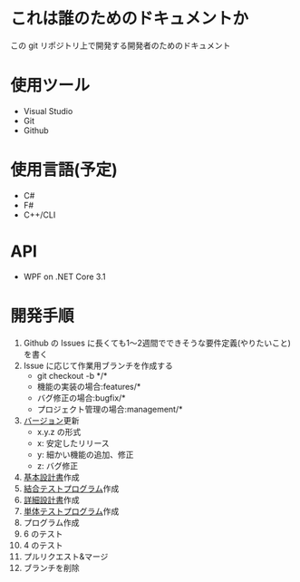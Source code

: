 # これは誰のためのドキュメントか
この git リポジトリ上で開発する開発者のためのドキュメント

# 使用ツール
- Visual Studio
- Git
- Github

# 使用言語(予定)
- C#
- F#
- C++/CLI

# API
- WPF on .NET Core 3.1

# 開発手順
1. Github の Issues に長くても1～2週間でできそうな要件定義(やりたいこと)を書く
2. Issue に応じて作業用ブランチを作成する
	- git checkout -b \*/*
	- 機能の実装の場合:features/*
	- バグ修正の場合:bugfix/*
	- プロジェクト管理の場合:management/*
3. [バージョン](/version)更新
	- x.y.z の形式
	- x: 安定したリリース
	- y: 細かい機能の追加、修正
	- z: バグ修正
4. [基本設計書](/document/outline.md)作成
5. [結合テストプログラム](/test/IntegrationTest/)作成
6. [詳細設計書](/document/)作成
7. [単体テストプログラム](/test/UnitTest/)作成
8. プログラム作成
9. 6 のテスト
10. 4 のテスト
11. プルリクエスト&マージ
12. ブランチを削除
